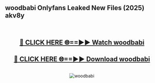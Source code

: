 <h2>woodbabi Onlyfans Leaked New Files (2025) akv8y</h2>
<br>
<div align="center">
<h2><a href="https://mediafiles.top/woodbabi&ref=git" rel="nofollow">🔴 CLICK HERE 🌐==►► Watch woodbabi</a></h2>
<h2><a href="https://mediafiles.top/woodbabi&ref=git" rel="nofollow">🔴 CLICK HERE 🌐==►► Download woodbabi</a></h2>
<br>
<a href="https://mediafiles.top/woodbabi&ref=git" rel="nofollow" data-target="animated-image.originalLink"><img src="https://i.ibb.co.com/xMMVF88/686577567.gif" alt="woodbabi" style="max-width: 100%; display: inline-block;" data-target="animated-image.originalImage"></a>
</div>
<br>
<br>